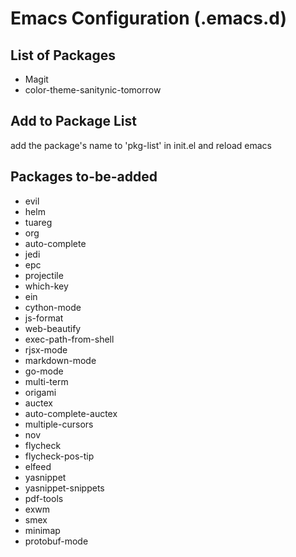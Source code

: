 # Emacs Configuration (.emacs.d)

## List of Packages

 * Magit
 * color-theme-sanitynic-tomorrow

## Add to Package List

add the package's name to 'pkg-list' in init.el and reload emacs

## Packages to-be-added

* evil
* helm
* tuareg
* org
* auto-complete
* jedi
* epc
* projectile
* which-key
* ein
* cython-mode
* js-format
* web-beautify
* exec-path-from-shell
* rjsx-mode
* markdown-mode
* go-mode
* multi-term
* origami
* auctex
* auto-complete-auctex
* multiple-cursors
* nov
* flycheck
* flycheck-pos-tip
* elfeed
* yasnippet
* yasnippet-snippets
* pdf-tools
* exwm
* smex
* minimap
* protobuf-mode
